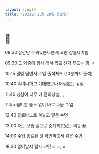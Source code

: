 ```yaml
---
layout: single
title: "2021년 11월 29일 월요일"
---
```


# 🎊

08:30 잠깐만 누워있는다는게 고만 잠들어버림

09:30 그 와중에 잠시 깨서 학교 선거 투표는 함 ㅋ

10:15 덜덜 떨면서 수업 출석체크 (10분까지 출석)

10:40 혹여나하고 기대했으나 어림없는 감점

11:40 상심이 너무 커 전의상실 , ,

11:55 슬퍼할 틈도 없이 바로 다음 수업

12:40 클로바노트 켜놓고 얕은 수면

13:00 자는 모습 캠으로 중계되고있는 악몽 꿈..

14:00 수업 종료된 것 확인하고서 깊은 수면

18:30 일어날지 말지 고민 ಠ╭╮ಠ
